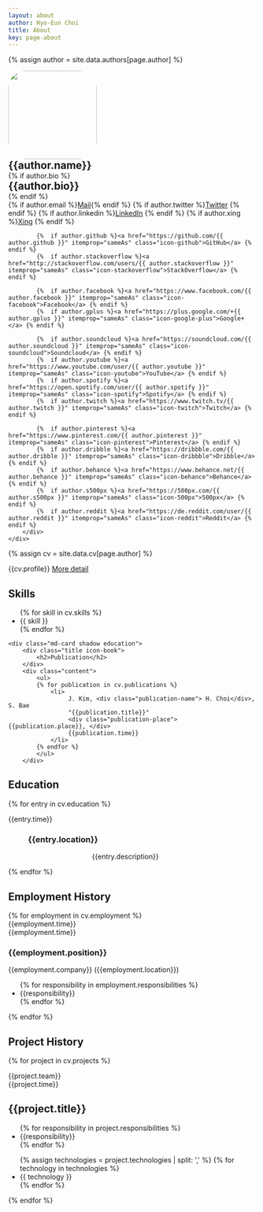 ```yaml
---
layout: about
author: Hyo-Eun Choi
title: About
key: page-about
---
```

{% assign author = site.data.authors[page.author] %}

<section class="cv-author-profile" itemprop="author" itemscope itemtype="http://schema.org/Person">
	<div class="author-info">
	<img src="{{author.picture}}" style="width:180px; border-radius: 20%;">
		<h1 class="author-title" itemprop="name" style="border-bottom-width:0; margin:0;">{{author.name}}</h1>
		{% if author.bio %} <h2 class="author-bio" itemprop="description" style="border-bottom-width:0; margin:0;">{{author.bio}}</h2> {% endif %}
		<div class="author-meta">
			{%  if author.email %}<a href="mailto:{{ author.email }}" itemprop="email" class="icon-mail">Mail</a>{% endif %}
			{%  if author.twitter %}<a href="https://twitter.com/{{ author.twitter }}" itemprop="sameAs" class="icon-twitter">Twitter</a> {% endif %}
			{%  if author.linkedin %}<a href="https://www.linkedin.com/in/{{ author.linkedin }}" itemprop="sameAs" class="icon-linkedin">LinkedIn</a> {% endif %}
			{%  if author.xing %}<a href="https://www.xing.com/profile/{{ author.xing }}" itemprop="sameAs" class="icon-xing">Xing</a> {% endif %}

			{%  if author.github %}<a href="https://github.com/{{ author.github }}" itemprop="sameAs" class="icon-github">GitHub</a> {% endif %}
			{%  if author.stackoverflow %}<a href="http://stackoverflow.com/users/{{ author.stackoverflow }}" itemprop="sameAs" class="icon-stackoverflow">StackOverflow</a> {% endif %}

			{%  if author.facebook %}<a href="https://www.facebook.com/{{ author.facebook }}" itemprop="sameAs" class="icon-facebook">Facebook</a> {% endif %}
			{%  if author.gplus %}<a href="https://plus.google.com/+{{ author.gplus }}" itemprop="sameAs" class="icon-google-plus">Google+</a> {% endif %}

			{%  if author.soundcloud %}<a href="https://soundcloud.com/{{ author.soundcloud }}" itemprop="sameAs" class="icon-soundcloud">Soundcloud</a> {% endif %}
			{%  if author.youtube %}<a href="https://www.youtube.com/user/{{ author.youtube }}" itemprop="sameAs" class="icon-youtube">YouTube</a> {% endif %}
			{%  if author.spotify %}<a href="https://open.spotify.com/user/{{ author.spotify }}" itemprop="sameAs" class="icon-spotify">Spotify</a> {% endif %}
			{%  if author.twitch %}<a href="https://www.twitch.tv/{{ author.twitch }}" itemprop="sameAs" class="icon-twitch">Twitch</a> {% endif %}

			{%  if author.pinterest %}<a href="https://www.pinterest.com/{{ author.pinterest }}" itemprop="sameAs" class="icon-pinterest">Pinterest</a> {% endif %}
			{%  if author.dribble %}<a href="https://dribbble.com/{{ author.dribble }}" itemprop="sameAs" class="icon-dribbble">Dribble</a> {% endif %}
			{%  if author.behance %}<a href="https://www.behance.net/{{ author.behance }}" itemprop="sameAs" class="icon-behance">Behance</a> {% endif %}  
			{%  if author.s500px %}<a href="https://500px.com/{{ author.s500px }}" itemprop="sameAs" class="icon-500px">500px</a> {% endif %}
			{%  if author.reddit %}<a href="https://de.reddit.com/user/{{ author.reddit }}" itemprop="sameAs" class="icon-reddit">Reddit</a> {% endif %}
		</div>                                   
	</div>                                       
</section>    

{% assign cv = site.data.cv[page.author] %}
<div class="cv-body">
  <div class="md-card no-border">
		<p>{{cv.profile}} <a href="https://adonaiohesed.github.io/2018/01/01/mission.html"> More detail </a> </p>
  </div>

  <div class="md-card shadow">
		<div class="title icon-stats-bars">
			<h2>Skills</h2>
		</div>
		<div class="content">
			<ul>
				{% for skill in cv.skills %}
				<li>{{ skill }}</li>
				{% endfor %}
			</ul>
		</div>
  </div>

	<div class="md-card shadow education">
		<div class="title icon-book">
			<h2>Publication</h2>
		</div>
		<div class="content">
			<ul>
			{% for publication in cv.publications %}
				<li> 
					 J. Kim, <div class="publication-name"> H. Choi</div>, S. Bae
					 "{{publication.title}}"
					 <div class="publication-place"> {{publication.place}}, </div>
					 {{publication.time}}
				</li>
			{% endfor %}
			</ul>	
		</div>
  </div>

  <div class="md-card shadow education">
		<div class="title icon-library">
			<h2>Education</h2>
		</div>
		{% for entry in cv.education %}   
		<dl>
			<dt class="time">{{entry.time}}</dt>
			<dd>
				<h3>{{entry.location}}</h3>
				<p style="margin-left:130px">{{entry.description}}</p>
			</dd>
		</dl>
		{% endfor %}
  </div>

  <h2 class="employment-heading">Employment History</h2>

  <div class="timeline-container">
		{% for employment in cv.employment %}
		<div class="timeline-block">
			<div class="marker"></div>
			<div class="time">{{employment.time}}</div>
			<div class="timeline-content">
				<div class="time">{{employment.time}}</div>
				<h3>{{employment.position}}</h3>
				<span>{{employment.company}} ({{employment.location}})</span>
				<ul>
					{% for responsibility in employment.responsibilities %}
					<li>{{responsibility}}</li>
					{% endfor %}
				</ul>
			</div>
		</div>
		{% endfor %}
  </div>


  <h2 class="project-heading">Project History</h2>

  {% for project in cv.projects %}
  <div class="md-card shadow project">
		<div class="meta">
			<div class="team">{{project.team}}</div>
			<div class="time">{{project.time}}</div>
		</div>
		<div class="content">
			<h2>{{project.title}}</h2>
			<ul>
				{% for responsibility in project.responsibilities %}
				<li>{{responsibility}}</li>
				{% endfor %}
			</ul>
		</div>
		<div class="cv-footer">
			<ul>
				{% assign technologies = project.technologies | split: ',' %}
				{% for technology in technologies %}
				<li> {{ technology }}</li>
				{% endfor %}
			</ul>
			<span class="icon-briefcase"></span>
		</div>
  </div>
  {% endfor %}

</div>